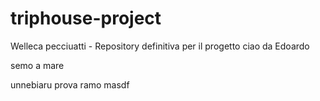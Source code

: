# triphouse-project
Welleca pecciuatti - Repository definitiva per il progetto
ciao da Edoardo

semo a mare

unnebiaru
prova ramo masdf
